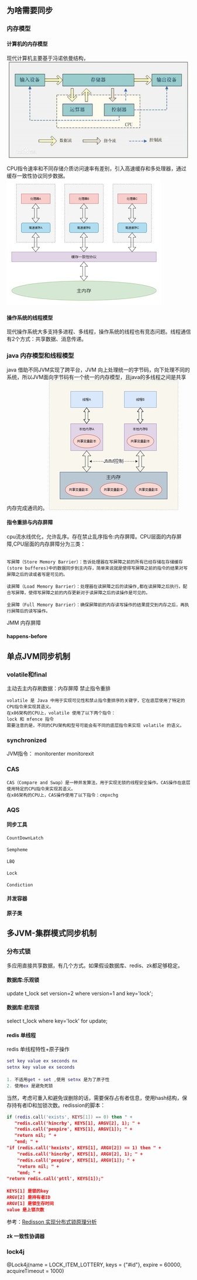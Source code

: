 ## 为啥需要同步
### 内存模型
#### 计算机的内存模型
现代计算机主要基于冯诺依曼结构，
![Alt text](image-9.png)

CPU指令速率和不同存储介质访问速率有差别，引入高速缓存和多处理器，通过缓存一致性协议同步数据。
![Alt text](image-7.png)
#### 操作系统的线程模型
现代操作系统大多支持多进程、多线程，操作系统的线程也有竞态问题。线程通信有2个方式：共享数据、消息传递。

### java 内存模型和线程模型
java 借助不同JVM实现了跨平台，JVM 向上处理统一的字节码，向下处理不同的系统，所以JVM面向字节码有一个统一的内存模型，且java的多线程之间是共享内存完成通讯的。
![Alt text](image-11.png)
#### 指令重排与内存屏障
cpu流水线优化，允许乱序。存在禁止乱序指令:内存屏障。CPU层面的内存屏障,CPU层面的内存屏障分为三类：

```

写屏障（Store Memory Barrier）：告诉处理器在写屏障之前的所有已经存储在存储缓存(store bufferes)中的数据同步到主内存，简单来说就是使得写屏障之前的指令的结果对写屏障之后的读或者写是可见的。

读屏障（Load Memory Barrier）：处理器在读屏障之后的读操作,都在读屏障之后执行。配合写屏障，使得写屏障之前的内存更新对于读屏障之后的读操作是可见的。

全屏障（Full Memory Barrier）：确保屏障前的内存读写操作的结果提交到内存之后，再执行屏障后的读写操作。
```
JMM 内存屏障

#### happens-before

## 单点JVM同步机制
### volatile和final
主动去主内存刷数据：内存屏障
禁止指令重排

```
volatile 是 Java 中用于实现可见性和禁止指令重排序的关键字，它在底层使用了特定的CPU指令来实现其语义。
在x86架构的CPU上，volatile 使用了以下两个指令：
lock 和 mfence 指令
需要注意的是，不同的CPU架构和型号可能会有不同的底层指令来实现 volatile 的语义。
```
### synchronized
JVM指令：
    monitorenter
    monitorexit

### CAS

```
CAS（Compare and Swap）是一种并发算法，用于实现无锁的线程安全操作。CAS操作在底层使用特定的CPU指令来实现其语义。
在x86架构的CPU上，CAS操作使用了以下指令：cmpxchg 
```
### AQS

#### 同步工具
    CountDownLatch

    Sempheme

    LBQ

    Lock

    Condiction

#### 并发容器

#### 原子类

## 多JVM-集群模式同步机制

### 分布式锁
多应用直接共享数据，有几个方式。如果假设数据库、redis、zk都足够稳定。

#### 数据库:乐观锁
update t_lock set version=2 where version=1 and key='lock';

#### 数据库:悲观锁
select t_lock where key='lock' for update; 

#### redis 单线程
redis 单线程特性+原子操作
```lua
set key value ex seconds nx
setnx key value ex seconds

1. 不适用get + set ,使用 setnx 是为了原子性
2. 使用ex 是避免死锁
```
当然，考虑可重入和避免误删除的话，需要保存占有者信息，使用hash结构，保存持有者ID和加锁次数。redission的脚本：
```lua
if (redis.call('exists', KEYS[1]) == 0) then " +
   "redis.call('hincrby', KEYS[1], ARGV[2], 1); " +
   "redis.call('pexpire', KEYS[1], ARGV[1]); " +
   "return nil; " +
   "end; " +
"if (redis.call('hexists', KEYS[1], ARGV[2]) == 1) then " +
    "redis.call('hincrby', KEYS[1], ARGV[2], 1); " +
    "redis.call('pexpire', KEYS[1], ARGV[1]); " +
    "return nil; " +
    "end; " +
"return redis.call('pttl', KEYS[1]);"

KEYS[1] 是锁的key
ARGV[2] 是持有者ID
ARGV[1] 是锁生存时间
value 是上锁次数
```
参考：[Redisson 实现分布式锁原理分析](https://zhuanlan.zhihu.com/p/135864820)
#### zk 一致性协调器

### lock4j
@Lock4j(name = LOCK_ITEM_LOTTERY, keys = {"#id"}, expire = 60000, acquireTimeout = 1000)
    